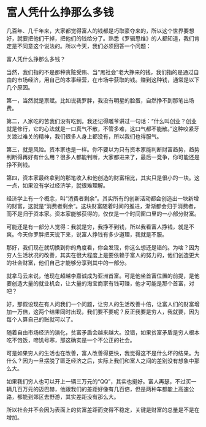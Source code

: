 # 富人凭什么挣那么多钱

几百年、几千年来，大家都觉得富人的钱都是巧取豪夺来的，所以这个世界要想好，就要把他们干掉，把他们的钱给分了。熟悉《罗辑思维》的人都知道，我们肯定是不同意这个说法的。所以今天，我们必须回答一个问题： 

富人凭什么挣那么多钱？ 

当然，我们指的不是那种贪赃受贿、当“黑社会”老大挣来的钱，我们指的是通过自由的市场经济，用自己的本事经营，在市场中获取的钱。赚到这种钱，通常是以下几个原因。 

第一，当然就是禀赋。比如说我罗胖，我没有明星的脸蛋，自然挣不到那笔出场费。 

第二，人家吃的苦我们没有吃到。我还记得雕爷讲过一句话：“什么叫创业？创业就是修行，它的心法就是一口真气不散，不管多难，这口气都不能散。”这种咬紧牙关渡过难关的精神，我们很多人身上都没有，所以我们也得服气。 

第三，就是风险。资本家也是一样。你不要以为只有资本家能判断财富趋势，趋势判断得再好有什么用？很多人都能判断，大家都进来了，最后一竞争，你可能还是挣不到钱。 

第四，资本家最终拿到的那笔收入和他创造的财富相比，其实只是很小的一块。这一点，如果没有学过经济学，就很难理解。 

经济学上有一个概念，叫“消费者剩余”。其实所有的创新活动都会创造出一块新增的财富，这就是“消费者剩余”。这块财富随着时间的推进，渐渐都会归于消费者，而不是归于资本家。资本家能够获得的，仅仅是一个时间窗口里的一小部分财富。 

可能还是有一部分人觉得：我就是穷，我挣不到钱，所以我看富人挣钱，就是不爽。今天你罗胖把天说下来，说富人挣钱有多少道理，我就是不服。 

那好，我们现在就切换到你的角度看，你会发现，你这么想还是错的。为啥？因为穷人生活状况的改善，其实在很大程度上是要依赖于富人的努力的，他们创造更大的社会财富，他们自己才能够分享到其中的一部分。 

就拿马云来说，他现在超越李嘉诚成为亚洲首富。可是他坐首富位置的前提，是他要创造大量的就业机会，让大量的淘宝商家有钱可赚，他才可能是那个首富，对吧？ 

好，那假设现在有人问我们一个问题，让穷人的生活改善十倍，让富人们的财富增加一万倍，这两个结果同时出现，我们要不要呢？反正我要是穷人，我就要，因为每个人算自己的账就可以了。 

随着自由市场经济的演化，贫富矛盾会越来越大。没错，如果贫富矛盾是穷人根本吃不饱饭，啼饥号寒，那这确实是一个不公正的社会。 

可是如果穷人的生活也在改善，富人改善得更快，我觉得这不是什么坏的结果。为什么？因为一旦摆脱了匮乏经济之后，实际上我们和富人之间的差别没有想象中那么大。 

如果我们穷人也可以开上一辆三万元的“QQ”，其实也挺好。富人再瑟，不过买一辆几百万元的迈巴赫，他跟我们的差距好像有几百倍，但是两种车都能上高速公路，都能到郊区去野游，其实差距没有那么大。 

所以社会并不会因为表面上的贫富差距而变得不稳定，关键是财富的总量是不是在增加。